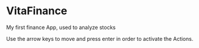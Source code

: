 # VitaFinance
My first finance App, used to analyze stocks

Use the arrow keys to move and press enter in order to activate the Actions.
